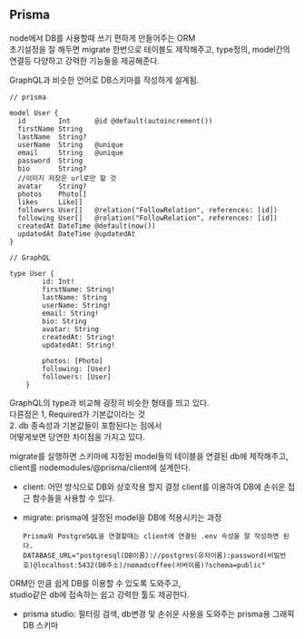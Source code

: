 ## Prisma

node에서 DB를 사용할때 쓰기 편하게 만들어주는 ORM  
초기설정을 잘 해두면 migrate 한번으로 테이블도 제작해주고, type정의, model간의 연결등 다양하고 강력한 기능들을 제공해준다.

GraphQL과 비슷한 언어로 DB스키마를 작성하게 설계됨.

```
// prisma

model User {
  id        Int      @id @default(autoincrement())
  firstName String
  lastName  String?
  userName  String   @unique
  email     String   @unique
  password  String
  bio       String?
  //이미지 저장은 url로만 할 것
  avatar    String?
  photos    Photo[]
  likes     Like[]
  followers User[]   @relation("FollowRelation", references: [id])
  following User[]   @relation("FollowRelation", references: [id])
  createdAt DateTime @default(now())
  updatedAt DateTime @updatedAt
}

// GraphQL

type User {
        id: Int!
        firstName: String!
        lastName: String
        userName: String!
        email: String!
        bio: String
        avatar: String
        createdAt: String!
        updatedAt: String!

        photos: [Photo]
        following: [User]
        followers: [User]
    }
```

GraphQL의 type과 비교해 굉장히 비슷한 형태를 띄고 있다.  
다른점은 1, Required가 기본값이라는 것  
2. db 종속성과 기본값들이 포함된다는 점에서  
어떻게보면 당연한 차이점을 가지고 있다.

migrate를 실행하면 스키마에 지정된 model들의 테이블을 연결된 db에 제작해주고,  
client를 nodemodules/@prisma/client에 설계한다.

- client: 어떤 방식으로 DB와 상호작용 할지 결정 client를 이용하여
  DB에 손쉬운 접근 함수들을 사용할 수 있다.

- migrate: prisma에 설정된 model을 DB에 적용시키는 과정

      Prisma와 PostgreSQL을 연결할때는 client에 연결된 .env 속성을 잘 작성하면 된다.
      DATABASE_URL="postgresql(DB이름)://postgres(유저이름):password(비밀번호)@localhost:5432(DB주소)/nomadcoffee(서버이름)?schema=public"

ORM인 만큼 쉽게 DB를 이용할 수 있도록 도와주고,  
studio같은 db에 접속하는 쉽고 강력한 툴도 제공한다.

- prisma studio: 필터링 검색, db변경 및 손쉬운 사용을 도와주는
  prisma용 그래픽 DB 스키마
